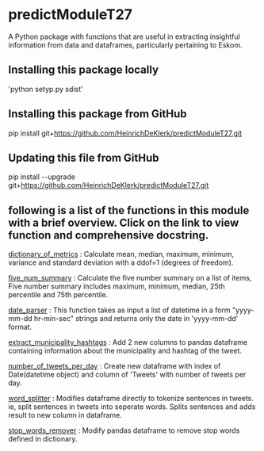 # predictModuleT27  
A Python package with functions that are useful in extracting insightful information from data and dataframes, particularly pertaining to Eskom. 

## Installing this package locally  
'python setyp.py sdist'

## Installing this package from GitHub  
pip install git+https://github.com/HeinrichDeKlerk/predictModuleT27.git

## Updating this file from GitHub  
pip install --upgrade git+https://github.com/HeinrichDeKlerk/predictModuleT27.git

## following is a list of the functions in this module with a brief overview. Click on the link to view function and comprehensive docstring.


[dictionary_of_metrics](functions/dictionary_of_metrics.py) :   Calculate mean, median, maximum, minimum, variance and standard deviation with a ddof=1 (degrees of freedom).
    	   	             

[five_num_summary](functions/five_num_summary.py) :   Calculate the five number summary on a list of items, Five number summary includes maximum, minimum, median, 25th                        percentile and 75th percentile.
    	             

[date_parser](functions/date_parser.py) :   This function takes as input a list of datetime in a form "yyyy-mm-dd hr-min-sec" strings and returns only the date in                   'yyyy-mm-dd' format.

[extract_municipality_hashtags](functions/extract_municipality_hashtags.py) :   Add 2 new columns to pandas dataframe containing information about the municipality and hashtag of the                                   tweet.
	  		                        

[number_of_tweets_per_day](functions/number_of_tweets_per_day.py) :   Create new dataframe with index of Date(datetime object) and column of 'Tweets' with number of tweets per                                day.    
    	   		               

[word_splitter](functions/word_splitter.py) :   Modifies dataframe directly to tokenize sentences in tweets. ie, split sentences in tweets into seperate words. Splits                   sentences and adds result to new column in dataframe.
    	          

[stop_words_remover](functions/stop_words_remover.py) :   Modify pandas dataframe to remove stop words defined in dictionary.    
    	      	       
